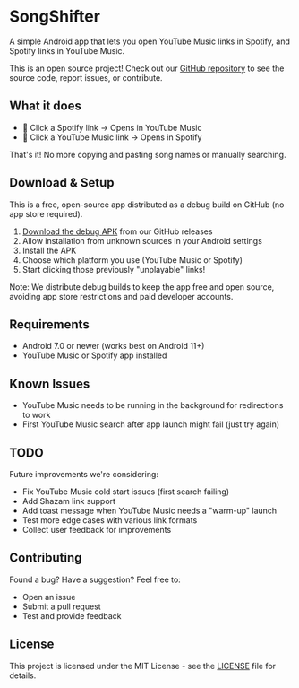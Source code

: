# SongShifter

A simple Android app that lets you open YouTube Music links in Spotify, and Spotify links in YouTube Music.

This is an open source project! Check out our [GitHub repository](https://github.com/rcoenen/songshifter-android) to see the source code, report issues, or contribute.

## What it does

- 🎵 Click a Spotify link → Opens in YouTube Music
- 🎵 Click a YouTube Music link → Opens in Spotify

That's it! No more copying and pasting song names or manually searching.

## Download & Setup

This is a free, open-source app distributed as a debug build on GitHub (no app store required).

1. [Download the debug APK](https://github.com/rcoenen/songshifter-android/releases/latest) from our GitHub releases
2. Allow installation from unknown sources in your Android settings
3. Install the APK
4. Choose which platform you use (YouTube Music or Spotify)
5. Start clicking those previously "unplayable" links!

Note: We distribute debug builds to keep the app free and open source, avoiding app store restrictions and paid developer accounts.

## Requirements

- Android 7.0 or newer (works best on Android 11+)
- YouTube Music or Spotify app installed

## Known Issues

- YouTube Music needs to be running in the background for redirections to work
- First YouTube Music search after app launch might fail (just try again)

## TODO

Future improvements we're considering:
- Fix YouTube Music cold start issues (first search failing)
- Add Shazam link support
- Add toast message when YouTube Music needs a "warm-up" launch
- Test more edge cases with various link formats
- Collect user feedback for improvements

## Contributing

Found a bug? Have a suggestion? Feel free to:
- Open an issue
- Submit a pull request
- Test and provide feedback

## License

This project is licensed under the MIT License - see the [LICENSE](LICENSE) file for details.
